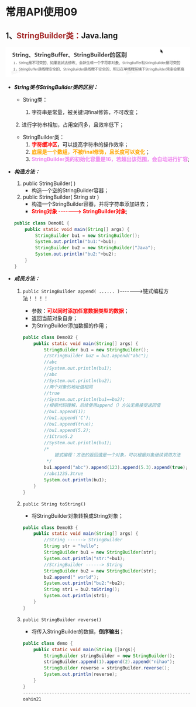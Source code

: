 # 常用API使用09

## 1、<span style="color:brown">**StringBuilder类：**</span>Java.lang

![image-20221027201155435](https://raw.githubusercontent.com/root-bine/image/main/Typora-image/String%E3%80%81StringBuilder%E3%80%81StringBuffer.png)

- ***String类与StringBuilder类的区别：***

  - String类：

    1. 字符串是常量，被关键词final修饰，不可改变；

  
  ​		   2. 进行字符串相加，占用空间多，且效率低下；
  
  - StringBuilder类：
    1. <span style="color:red">**字符缓冲区**</span>，可以提高字符串的操作效率；
    2. <span style="color:orange">**底层是一个数组，不被final修饰，且长度可以变化**</span>；
    3. <span style="color:violet">**StringBuilder类的初始化容量是16，若超出该范围，会自动进行扩容**</span>;
  
- ***构造方法：***

  1. public   StringBuilder( )
     - 构造一个空的StringBuilder容器；
  2. public   StringBuilder( String  str )
     - 构造一个StringBuilder容器，并将字符串添加进去；
     - <font color="red">**String对象 -------> StringBuilder对象**</font>;

  ```java
  public class Demo01 {
      public static void main(String[] args) {
          StringBuilder bu1 = new StringBuilder();
          System.out.println("bu1:"+bu1);
          StringBuilder bu2 = new StringBuilder("Java");
          System.out.println("bu2:"+bu2);
      }
  }
  ```
  
- ***成员方法：***

  1. `public StringBuilder append( ...... )`------->链式编程方法！！！！
     
     - 参数：<span style="color:red">**可以同时添加任意数据类型的数据**</span>；
     - 返回当前对象自身；
     - 为StringBuilder添加数据的作用；
     
     ```java
     public class Demo02 {
         public static void main(String[] args) {
             StringBuilder bu1 = new StringBuilder();
             //StringBuilder bu2 = bu1.append("abc");
             //abc
             //System.out.println(bu1);
             //abc
             //System.out.println(bu2);
             //两个对象的地址值相同
             //true
             //System.out.println(bu1==bu2);
             //根据代码理解，后续使用append（）方法无需接受返回值
             //bu1.append(1);
             //bu1.append('C');
             //bu1.append(true);
             //bu1.append(5.2);
             //1Ctrue5.2
             //System.out.println(bu1);
             /*
                 链式编程：方法的返回值是一个对象，可以根据对象继续调用方法
              */
             bu1.append("abc").append(123).append(5.3).append(true);
             //abc1235.3true
             System.out.println(bu1);
         }
     }
     ```
     
  2. `public String toString()`
     
     - 将StringBuilder对象转换成String对象；
     
     ```java
     public class Demo03 {
         public static void main(String[] args) {
             //String ------> StringBuilder
             String str = "hello";
             StringBuilder bu1 = new StringBuilder(str);
             System.out.println("str:"+bu1);
             //StringBuilder ------> String
             StringBuilder bu2 = new StringBuilder(str);
             bu2.append(" world");
             System.out.println("bu2:"+bu2);
             String str1 = bu2.toString();
             System.out.println(str1);
         }
     }
     ```
     
  3. `public StringBuilder reverse()`
     
     - 将传入StringBuilder的数据，**倒序输出**；
     
     ```java
     public class demo {
         public static void main(String []args){
             StringBuilder stringBuilder = new StringBuilder();
             stringBuilder.append(1).append(2).append("nihao");
             StringBuilder reverse = stringBuilder.reverse();
             System.out.println(reverse);
         }
     }
     -----------------------------------------------------------------------------------------------------
     oahin21
     ```
